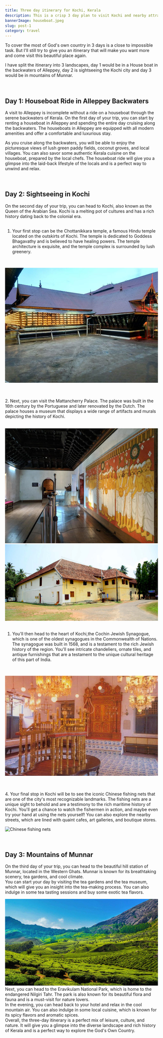 ```yaml
---
title: Three day itinerary for Kochi, Kerala 
description: This is a crisp 3 day plan to visit Kochi and nearby attractions
bannerImage: houseboat.jpeg
slug: post-1
category: travel
---
```


To cover the most of God's own country in 3 days is a close to impossible task. But I'll still try to give you an itinerary that will make you want more and come visit this beautiful place again.

I have split the itinerary into 3 landscapes, day 1 would be in a House boat in the backwaters of Alleppey, day 2 is sightseeing the Kochi city and day 3 would be in mountains of Munnar.
<br/>
<br/>
<br/>

## Day 1: Houseboat Ride in Alleppey Backwaters

A visit to Alleppey is incomplete without a ride on a houseboat through the serene backwaters of Kerala. On the first day of your trip, you can start by renting a houseboat in Alleppey and spending the entire day cruising along the backwaters. The houseboats in Alleppey are equipped with all modern amenities and offer a comfortable and luxurious stay.
<br/>

As you cruise along the backwaters, you will be able to enjoy the picturesque views of lush green paddy fields, coconut groves, and local villages. You can also savor some authentic Kerala cuisine on the houseboat, prepared by the local chefs. The houseboat ride will give you a glimpse into the laid-back lifestyle of the locals and is a perfect way to unwind and relax.
<br/>
<br/>
<br/>

## Day 2: Sightseeing in Kochi

On the second day of your trip, you can head to Kochi, also known as the Queen of the Arabian Sea. Kochi is a melting pot of cultures and has a rich history dating back to the colonial era.
<br/>
<br/>
1. Your first stop can be the Chottanikkara temple, a famous Hindu temple located on the outskirts of Kochi. The temple is dedicated to Goddess Bhagavathy and is believed to have healing powers. The temple architecture is exquisite, and the temple complex is surrounded by lush greenery.
<br/>

![Chotanikkara Temple](../../public/Chotanikkara.jpeg "Chotanikkara Bagavathy Temple")

<br/>
<br/>
2. Next, you can visit the Mattancherry Palace. The palace was built in the 16th century by the Portuguese and later renovated by the Dutch. The palace houses a museum that displays a wide range of artifacts and murals depicting the history of Kochi.
<br/>
<br/>

![Matanchery Palace inside](/public/matanchery_palace.jpeg "Matanchery Palace")
![Matanchery Palace exterior view](/public/mattancherry-palace.jpeg "Matanchery Palace exterior view")
<br/>
<br/>
1. You'll then head to the heart of Kochi,the Cochin Jewish Synagogue, which is one of the oldest synagogues in the Commonwealth of Nations. The synagogue was built in 1568, and is a testament to the rich Jewish history of the region. You'll see intricate chandeliers, ornate tiles, and antique furnishings that are a testament to the unique cultural heritage of this part of India.
<br/>

![Jewish Synagogue](/public/JewishSynagouge.jpeg)

<br/>
<br/>
4. Your final stop in Kochi will be to see the iconic Chinese fishing nets that are one of the city's most recognizable landmarks. The fishing nets are a unique sight to behold and are a testimony to the rich maritime history of Kochi. You'll get a chance to watch the fishermen in action, and maybe even try your hand at using the nets yourself! You can also explore the nearby streets, which are lined with quaint cafes, art galleries, and boutique stores.
<br/>

![Chinese fishing nets](/public/chinese_fishing_nets.avif "Chinese fishing nets")
<br/>
<br/>
<br/>

## Day 3: Mountains of Munnar

On the third day of your trip, you can head to the beautiful hill station of Munnar, located in the Western Ghats. Munnar is known for its breathtaking scenery, tea gardens, and cool climate.
<br/>
You can start your day by visiting the tea gardens and the tea museum, which will give you an insight into the tea-making process. You can also indulge in some tea tasting sessions and buy some exotic tea flavors.
<br/>

![Munnar](/public/Munnar.jpeg "Munnar")
<br/>
Next, you can head to the Eravikulam National Park, which is home to the endangered Nilgiri Tahr. The park is also known for its beautiful flora and fauna and is a must-visit for nature lovers.
<br/>
In the evening, you can head back to your hotel and relax in the cool mountain air. You can also indulge in some local cuisine, which is known for its spicy flavors and aromatic spices.
<br/>
Overall, the three-day itinerary is a perfect mix of leisure, culture, and nature. It will give you a glimpse into the diverse landscape and rich history of Kerala and is a perfect way to explore the God's Own Country.